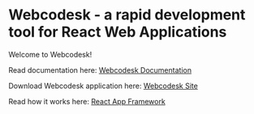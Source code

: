 # Webcodesk - a rapid development tool for React Web Applications

Welcome to Webcodesk!

Read documentation here: [Webcodesk Documentation](https://webcodesk.com/documentation)

Download Webcodesk application here: [Webcodesk Site](https://webcodesk.com) 

Read how it works here: [React App Framework](https://github.com/webcodesk/react-app-framework)
